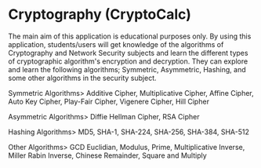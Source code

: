 # Cryptography (CryptoCalc)

The main aim of this application is educational purposes only. By using this application, students/users will get knowledge of the algorithms of Cryptography and Network Security subjects and learn the different types of cryptographic algorithm's encryption and decryption. They can explore and learn the following algorithms; Symmetric, Asymmetric, Hashing, and some other algorithms in the security subject.

Symmetric Algorithms> Additive Cipher, Multiplicative Cipher, Affine Cipher, Auto Key Cipher, Play-Fair Cipher, Vigenere Cipher, Hill Cipher

Asymmetric Algorithms> Diffie Hellman Cipher, RSA Cipher

Hashing Algorithms> MD5, SHA-1, SHA-224, SHA-256, SHA-384, SHA-512

Other Algorithms> GCD Euclidian, Modulus, Prime, Multiplicative Inverse, Miller Rabin Inverse, Chinese Remainder, Square and Multiply

